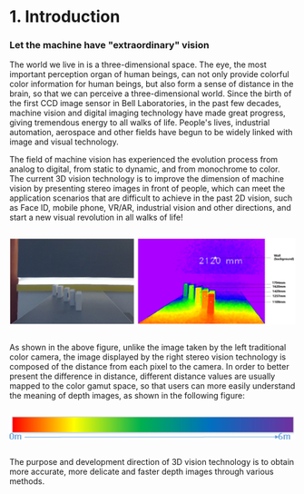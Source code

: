 # 1. Introduction

### Let the machine have "extraordinary" vision

The world we live in is a three-dimensional space. The eye, the most important perception organ of human beings, can not only provide colorful color information for human beings, but also form a sense of distance in the brain, so that we can perceive a three-dimensional world. Since the birth of the first CCD image sensor in Bell Laboratories, in the past few decades, machine vision and digital imaging technology have made great progress, giving tremendous energy to all walks of life. People's lives, industrial automation, aerospace and other fields have begun to be widely linked with image and visual technology.

The field of machine vision has experienced the evolution process from analog to digital, from static to dynamic, and from monochrome to color. The current 3D vision technology is to improve the dimension of machine vision by presenting stereo images in front of people, which can meet the application scenarios that are difficult to achieve in the past 2D vision, such as Face ID, mobile phone, VR/AR, industrial vision and other directions, and start a new visual revolution in all walks of life!

<div class="center">

![3dDepth](../../zh-cn/ToFBasicPrinciple/pic/../../../zh-cn/ToFBasicPrinciple/pic/3dDepth.png)

</div>

As shown in the above figure, unlike the image taken by the left traditional color camera, the image displayed by the right stereo vision technology is composed of the distance from each pixel to the camera. In order to better present the difference in distance, different distance values are usually mapped to the color gamut space, so that users can more easily understand the meaning of depth images, as shown in the following figure:

<div class="center">

![nimg5](../../zh-cn/ToFBasicPrinciple/pic/nimg5.jpg)

</div>

The purpose and development direction of 3D vision technology is to obtain more accurate, more delicate and faster depth images through various methods.

<style>
.center
{
  width: auto;
  display: table;
  margin-left: auto;
  margin-right: auto;
}
</style>
